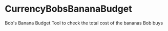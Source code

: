 # CurrencyBobsBananaBudget
Bob's Banana Budget Tool to check the total cost of the bananas Bob buys
